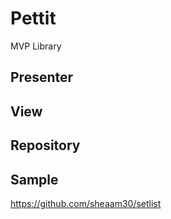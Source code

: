 # Pettit
MVP Library

## Presenter

## View

## Repository

## Sample
https://github.com/sheaam30/setlist
